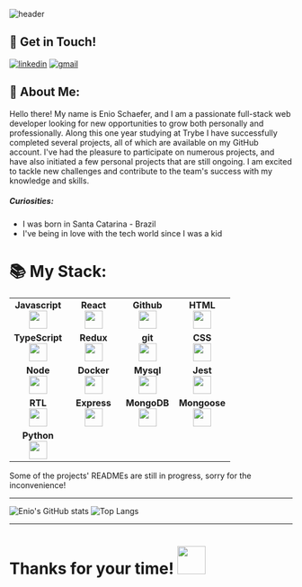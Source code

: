 ![header](https://capsule-render.vercel.app/api?type=waving&color=gradient&customColorList=30&fontColor=2A2B2E&height=225&animation=twinkling&section=header&text=>%20Hello!%20I'm%20Enio&fontSize=65&fontAlignY=40)

## 🔗 Get in Touch!
[![linkedin](https://img.shields.io/badge/linkedin-0A66C2?style=for-the-badge&logo=linkedin&logoColor=white)](https://www.linkedin.com/in/enioschaefer/) [![gmail](https://img.shields.io/badge/gmail-2A2B2E?style=for-the-badge&logo=gmail&logoColor=red)](mailto:enioschaefer.dev@gmail.com)

## 👋 About Me:
Hello there! My name is Enio Schaefer, and I am a passionate full-stack web developer looking for new opportunities to grow both personally and professionally. Along this one year studying at Trybe I have successfully completed several projects, all of which are available on my GitHub account. I've had the pleasure to participate on numerous projects, and have also initiated a few personal projects that are still ongoing. I am excited to tackle new challenges and contribute to the team's success with my knowledge and skills.

##### Curiosities:
- I was born in Santa Catarina - Brazil
- I've being in love with the tech world since I was a kid

# 📚 My Stack:

<table width="320px">
  <tbody>
    <tr valign="top">
      <td width="80px" align="center">
        <span><strong>Javascript</strong></span><br>
        <img height="32px" src="https://upload.vectorlogo.zone/logos/javascript/images/239ec8a4-163e-4792-83b6-3f6d96911757.svg">
      </td>
      <td width="80px" align="center">
         <span><strong>React</strong></span><br>
         <img height="32px" src="https://cdn.jsdelivr.net/gh/devicons/devicon/icons/react/react-original.svg">
      </td>
      <td width="80px" align="center">
         <span><strong>Github</strong></span><br>
         <img height="32" src="https://www.vectorlogo.zone/logos/github/github-tile.svg">
      </td>
      <td width="80px" align="center">
         <span><strong>HTML</strong></span><br>
         <img height="32" src="https://cdn.jsdelivr.net/gh/devicons/devicon/icons/html5/html5-original.svg">
      </td>
    </tr>
    <tr valign="top">
      <td width="80px" align="center">
        <span><strong>TypeScript</strong></span><br>
        <img height="32px" src="https://www.vectorlogo.zone/logos/typescriptlang/typescriptlang-icon.svg">
      <td width="80px" align="center">
        <span><strong>Redux</strong></span><br>
        <img height="32" src="https://cdn.worldvectorlogo.com/logos/redux.svg">
      </td>
      <td width="80px" align="center">
        <span><strong>git</strong></span><br>
        <img height="32px" src="https://cdn.jsdelivr.net/gh/devicons/devicon/icons/git/git-plain.svg">
      </td>
      <td width="80px" align="center">
        <span><strong>CSS</strong></span><br>
        <img height="32px" src="https://cdn.jsdelivr.net/gh/devicons/devicon/icons/css3/css3-original.svg">
      </td>
     </tr>
     <tr valign="top">
       <td width="80px" align="center">
         <span><strong>Node</strong></span><br>
         <img height="32px" src="https://www.vectorlogo.zone/logos/nodejs/nodejs-icon.svg">
       </td>
       <td width="80px" align="center">
         <span><strong>Docker</strong></span><br>
         <img height="32px" src="https://www.vectorlogo.zone/logos/docker/docker-icon.svg">
       </td>
       <td width="80px" align="center">
         <span><strong>Mysql</strong></span><br>
         <img height="32px" src="https://www.vectorlogo.zone/logos/mysql/mysql-ar21.svg">
        </td>
        <td width="80px" align="center">
          <span><strong>Jest</strong></span><br>
          <img height="32px" src="https://www.vectorlogo.zone/logos/jestjsio/jestjsio-icon.svg">
        </td>
     </tr>
     <tr valign="top">
       <td width="80px" align="center">
         <span><strong>RTL</strong></span><br>
         <img height="32px" src="https://testing-library.com/img/octopus-128x128.png">
       </td>
       <td width="80px" align="center">
         <span><strong>Express</strong></span><br>
         <img height="32px" src="https://www.vectorlogo.zone/logos/expressjs/expressjs-ar21.svg">
       </td>
       <td width="80px" align="center">
         <span><strong>MongoDB</strong></span><br>
         <img height="32px" src="https://www.vectorlogo.zone/logos/mongodb/mongodb-ar21.svg">
        </td>
        <td width="80px" align="center">
          <span><strong>Mongoose</strong></span><br>
          <img height="32px" src="https://github.com/EnioSchaefer/EnioSchaefer/assets/89549102/bb5270a9-3a1f-44d1-910a-41d4d1dc3c90">
        </td>
     </tr>
     <tr valign="top">
       <td width="80px" align="center">
          <span><strong>Python</strong></span><br>
         <img height="32px" src="https://github.com/EnioSchaefer/EnioSchaefer/assets/89549102/0bb8d84b-7f05-4fcf-bc05-a524556b1f33">
       </td>
       <td width="80px" align="center">
<!--          <span><strong></strong></span><br> -->
<!--          <img height="32px" src=""> -->
       </td>
       <td width="80px" align="center">
<!--          <span><strong></strong></span><br> -->
<!--          <img height="32px" src=""> -->
        </td>
        <td width="80px" align="center">
<!--           <span><strong></strong></span><br> -->
<!--           <img height="32px" src=""> -->
        </td>
      </tr>
    </tbody>
</table>

Some of the projects' READMEs are still in progress, sorry for the inconvenience!

------------

![Enio's GitHub stats](https://github-readme-stats.vercel.app/api?username=enioschaefer&show_icons=true&theme=tokyonight) ![Top Langs](https://github-readme-stats.vercel.app/api/top-langs/?username=enioschaefer&layout=compact)

------------


# Thanks for your time! <img src="https://user-images.githubusercontent.com/89549102/228119368-aa5a74ac-cb36-45a2-ad37-44844ff8d798.gif" width="50" height="50">

